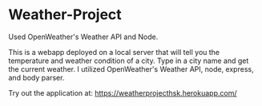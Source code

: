 # Weather-Project
Used OpenWeather's Weather API and Node.

This is a webapp deployed on a local server that will tell you the temperature and weather condition of a city. 
Type in a city name and get the current weather. 
I utilized OpenWeather's Weather API, node, express, and body parser.

Try out the application at: https://weatherprojecthsk.herokuapp.com/
